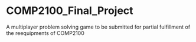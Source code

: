 # COMP2100_Final_Project
A multiplayer problem solving game to be submitted for partial fulfillment of the reequipments of COMP2100
